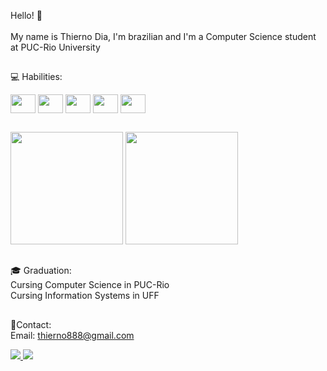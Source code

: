 Hello! 👋 <br />
<br />
My name is Thierno Dia, I'm brazilian and I'm a Computer Science student at PUC-Rio University<br />
##

:computer: Habilities:

<div style = "display: inline_block> <br>
  <img align = "center" height ="30" width ="40" src="https://cdn.jsdelivr.net/gh/devicons/devicon/icons/python/python-original.svg" />
  <img align = "center" height ="30" width ="40" src="https://cdn.jsdelivr.net/gh/devicons/devicon/icons/python/python-original.svg" />
  <img align = "center" height ="30" width ="40" src="https://cdn.jsdelivr.net/gh/devicons/devicon/icons/java/java-original.svg" />
  <img align = "center" height ="30" width ="40" src="https://cdn.jsdelivr.net/gh/devicons/devicon/icons/c/c-original.svg" />
  <img align = "center" height ="30" width ="40" src="https://cdn.jsdelivr.net/gh/devicons/devicon/icons/jupyter/jupyter-original.svg" />
  <img align = "center" height ="30" width ="40" src="https://cdn.jsdelivr.net/gh/devicons/devicon/icons/pandas/pandas-original.svg" />
</div>

##

<div>
  <a href = "https://github.com/Thierno88"></a>
  <img height="180cm", src = "https://github-readme-stats.vercel.app/api?username=Thierno88&show_icons=true&theme=github_dark_dimmed&include_all_commits=true&count_private=true"/>
  <img height="180cm", src = "https://github-readme-stats.vercel.app/api/top-langs/?username=Thierno88&layout=compact&langs_count=16&theme=github_dark_dimmed"/>
</div>

##

:mortar_board: Graduation: <br />
Cursing Computer Science in PUC-Rio  <br />
Cursing Information Systems in UFF <br />

##

📩Contact: <br />
Email: thierno888@gmail.com

<div>
  <a href= "https://www.linkedin.com/in/thierno-dia-256374207/" target="_blank"> <img src="https://img.shields.io/badge/LinkedIn-0077B5?style=for-the-badge&logo=linkedin&logoColor=white"> </a>
  <a href= "https://www.instagram.com/thierno_888/" target="_blank"> <img src="https://img.shields.io/badge/Instagram-E4405F?style=for-the-badge&logo=instagram&logoColor=white"> </a>
</div>
